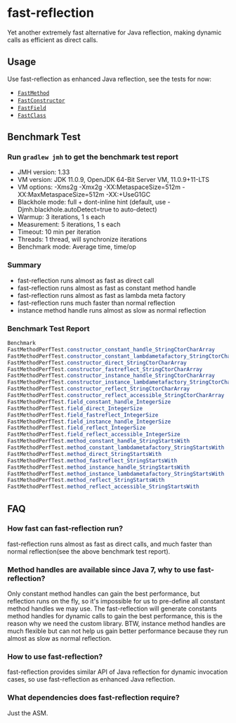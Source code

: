 # fast-reflection
Yet another extremely fast alternative for Java reflection, making dynamic calls as efficient as direct calls.

## Usage
Use fast-reflection as enhanced Java reflection, see the tests for now:
* [`FastMethod`](https://github.com/danielsun1106/fast-reflection/blob/main/src/test/java/me/sunlan/fastreflection/FastMethodTest.java)
* [`FastConstructor`](https://github.com/danielsun1106/fast-reflection/blob/main/src/test/java/me/sunlan/fastreflection/FastConstructorTest.java)
* [`FastField`](https://github.com/danielsun1106/fast-reflection/blob/main/src/test/java/me/sunlan/fastreflection/FastFieldTest.java)
* [`FastClass`](https://github.com/danielsun1106/fast-reflection/blob/main/src/test/java/me/sunlan/fastreflection/FastClassTest.java)

## Benchmark Test
### Run `gradlew jmh` to get the benchmark test report

* JMH version: 1.33
* VM version: JDK 11.0.9, OpenJDK 64-Bit Server VM, 11.0.9+11-LTS
* VM options: -Xms2g -Xmx2g -XX:MetaspaceSize=512m -XX:MaxMetaspaceSize=512m -XX:+UseG1GC
* Blackhole mode: full + dont-inline hint (default, use -Djmh.blackhole.autoDetect=true to auto-detect)
* Warmup: 3 iterations, 1 s each
* Measurement: 5 iterations, 1 s each
* Timeout: 10 min per iteration
* Threads: 1 thread, will synchronize iterations
* Benchmark mode: Average time, time/op

### Summary
* fast-reflection runs almost as fast as direct call
* fast-reflection runs almost as fast as constant method handle
* fast-reflection runs almost as fast as lambda meta factory
* fast-reflection runs much faster than normal reflection
* instance method handle runs almost as slow as normal reflection

### Benchmark Test Report
```java
Benchmark                                                                      Mode  Cnt   Score   Error  Units
FastMethodPerfTest.constructor_constant_handle_StringCtorCharArray             avgt   15  12.140 ± 0.064  ns/op
FastMethodPerfTest.constructor_constant_lambdametafactory_StringCtorCharArray  avgt   15  12.137 ± 0.052  ns/op
FastMethodPerfTest.constructor_direct_StringCtorCharArray                      avgt   15  12.066 ± 0.031  ns/op
FastMethodPerfTest.constructor_fastreflect_StringCtorCharArray                 avgt   15  14.169 ± 0.053  ns/op
FastMethodPerfTest.constructor_instance_handle_StringCtorCharArray             avgt   15  16.098 ± 0.145  ns/op
FastMethodPerfTest.constructor_instance_lambdametafactory_StringCtorCharArray  avgt   15  12.263 ± 0.428  ns/op
FastMethodPerfTest.constructor_reflect_StringCtorCharArray                     avgt   15  17.296 ± 0.029  ns/op
FastMethodPerfTest.constructor_reflect_accessible_StringCtorCharArray          avgt   15  16.646 ± 0.104  ns/op
FastMethodPerfTest.field_constant_handle_IntegerSize                           avgt   15   2.574 ± 0.165  ns/op
FastMethodPerfTest.field_direct_IntegerSize                                    avgt   15   2.692 ± 0.037  ns/op
FastMethodPerfTest.field_fastreflect_IntegerSize                               avgt   15   3.365 ± 0.034  ns/op
FastMethodPerfTest.field_instance_handle_IntegerSize                           avgt   15   6.477 ± 0.141  ns/op
FastMethodPerfTest.field_reflect_IntegerSize                                   avgt   15   5.801 ± 0.378  ns/op
FastMethodPerfTest.field_reflect_accessible_IntegerSize                        avgt   15   5.026 ± 0.006  ns/op
FastMethodPerfTest.method_constant_handle_StringStartsWith                     avgt   15   2.584 ± 0.173  ns/op
FastMethodPerfTest.method_constant_lambdametafactory_StringStartsWith          avgt   15   2.975 ± 0.117  ns/op
FastMethodPerfTest.method_direct_StringStartsWith                              avgt   15   2.873 ± 0.150  ns/op
FastMethodPerfTest.method_fastreflect_StringStartsWith                         avgt   15   3.206 ± 0.212  ns/op
FastMethodPerfTest.method_instance_handle_StringStartsWith                     avgt   15   8.924 ± 0.312  ns/op
FastMethodPerfTest.method_instance_lambdametafactory_StringStartsWith          avgt   15   3.539 ± 0.235  ns/op
FastMethodPerfTest.method_reflect_StringStartsWith                             avgt   15  10.681 ± 0.626  ns/op
FastMethodPerfTest.method_reflect_accessible_StringStartsWith                  avgt   15   9.322 ± 0.341  ns/op
```

## FAQ
### How fast can fast-reflection run?
fast-reflection runs almost as fast as direct calls, and much faster than normal reflection(see the above benchmark test report).

### Method handles are available since Java 7, why to use fast-reflection?
Only constant method handles can gain the best performance, but reflection runs on the fly, so it's impossible for us to pre-define all constant method handles we may use. The fast-reflection will generate constants method handles for dynamic calls to gain the best performance, this is the reason why we need the custom library. BTW, instance method handles are much flexible but can not help us gain better performance because they run almost as slow as normal reflection.

### How to use fast-reflection?
fast-reflection provides similar API of Java reflection for dynamic invocation cases, so use fast-reflection as enhanced Java reflection.

### What dependencies does fast-reflection require?
Just the ASM.
